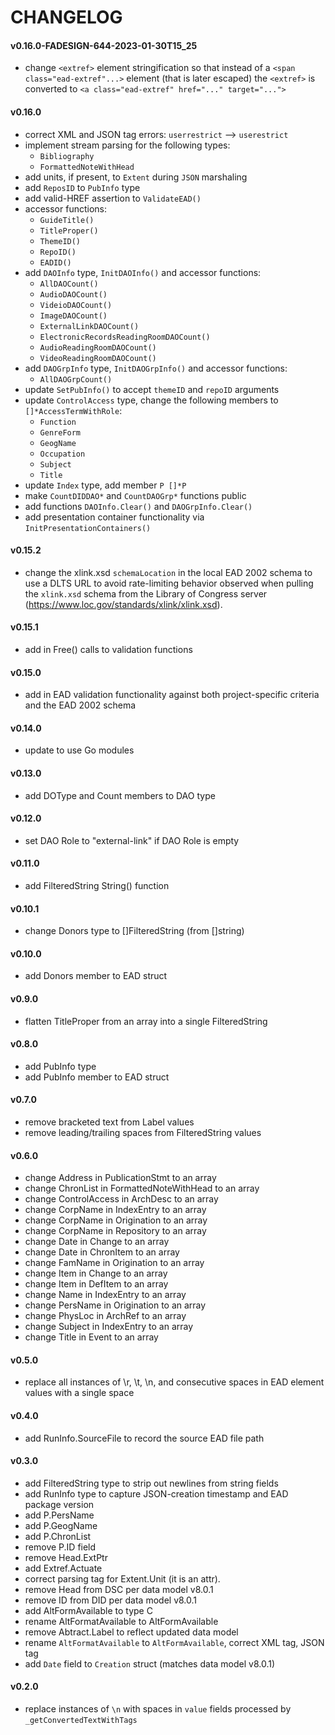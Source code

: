 # CHANGELOG

#### v0.16.0-FADESIGN-644-2023-01-30T15_25
  - change `<extref>` element stringification so that instead of a
	`<span class="ead-extref"...>` element (that is later escaped) the
	`<extref>` is converted to `<a class="ead-extref" href="..." target="...">`


#### v0.16.0
  - correct XML and JSON tag errors: `userrestrict` --> `userestrict`
  - implement stream parsing for the following types:
	- `Bibliography`
	- `FormattedNoteWithHead`
  - add units, if present, to `Extent` during `JSON` marshaling
  - add `ReposID` to `PubInfo` type
  - add valid-HREF assertion to `ValidateEAD()`
  - accessor functions:
	- `GuideTitle()`
	- `TitleProper()`
	- `ThemeID()`
	- `RepoID()`
	- `EADID()`
  - add `DAOInfo` type, `InitDAOInfo()` and accessor functions:
	- `AllDAOCount()`
	- `AudioDAOCount()`
	- `VideioDAOCount()`
	- `ImageDAOCount()`
	- `ExternalLinkDAOCount()`
	- `ElectronicRecordsReadingRoomDAOCount()`
	- `AudioReadingRoomDAOCount()`
	- `VideoReadingRoomDAOCount()`
  - add `DAOGrpInfo` type, `InitDAOGrpInfo()` and accessor functions:
	- `AllDAOGrpCount()`
  - update `SetPubInfo()` to accept `themeID` and `repoID` arguments
  - update `ControlAccess` type, change the following members to `[]*AccessTermWithRole`:
	- `Function`
	- `GenreForm`
	- `GeogName`
	- `Occupation`
	- `Subject`
	- `Title`
  - update `Index` type, add member `P []*P` 
  - make `CountDIDDAO*` and `CountDAOGrp*` functions public
  - add functions `DAOInfo.Clear()` and `DAOGrpInfo.Clear()` 
  - add presentation container functionality via `InitPresentationContainers()`

#### v0.15.2
  - change the xlink.xsd `schemaLocation` in the local EAD 2002 schema
    to use a DLTS URL to avoid rate-limiting behavior observed when
    pulling the `xlink.xsd` schema from the Library of Congress
    server (https://www.loc.gov/standards/xlink/xlink.xsd).

#### v0.15.1
  - add in Free() calls to validation functions

#### v0.15.0
  - add in EAD validation functionality against both project-specific
    criteria and the EAD 2002 schema

#### v0.14.0
  - update to use Go modules

#### v0.13.0
  - add DOType and Count members to DAO type

#### v0.12.0
  - set DAO Role to "external-link" if DAO Role is empty

#### v0.11.0
  - add FilteredString String() function

#### v0.10.1
  - change Donors type to []FilteredString (from []string)

#### v0.10.0
  - add Donors member to EAD struct

#### v0.9.0
  - flatten TitleProper from an array into a single FilteredString

#### v0.8.0
  - add PubInfo type
  - add PubInfo member to EAD struct

#### v0.7.0
  - remove bracketed text from Label values
  - remove leading/trailing spaces from FilteredString values

#### v0.6.0
  - change Address in PublicationStmt to an array
  - change ChronList in FormattedNoteWithHead to an array
  - change ControlAccess in ArchDesc to an array
  - change CorpName in IndexEntry to an array
  - change CorpName in Origination to an array
  - change CorpName in Repository to an array
  - change Date in Change to an array
  - change Date in ChronItem to an array
  - change FamName in Origination to an array
  - change Item in Change to an array
  - change Item in DefItem to an array
  - change Name in IndexEntry to an array
  - change PersName in Origination to an array
  - change PhysLoc in ArchRef to an array
  - change Subject in IndexEntry to an array
  - change Title in Event to an array

#### v0.5.0
  - replace all instances of \r, \t, \n, and consecutive spaces in
    EAD element values with a single space

#### v0.4.0
  - add RunInfo.SourceFile to record the source EAD file path

#### v0.3.0
  - add FilteredString type to strip out newlines from string fields
  - add RunInfo type to capture JSON-creation timestamp and EAD package version
  - add P.PersName
  - add P.GeogName
  - add P.ChronList
  - remove P.ID field
  - remove Head.ExtPtr
  - add Extref.Actuate
  - correct parsing tag for Extent.Unit (it is an attr).
  - remove Head from DSC per data model v8.0.1
  - remove ID   from DID per data model v8.0.1
  - add AltFormAvailable to type C
  - rename AltFormatAvailable to AltFormAvailable
  - remove Abtract.Label to reflect updated data model
  - rename `AltFormatAvailable` to `AltFormAvailable`, correct XML tag, JSON tag
  - add `Date` field to `Creation` struct (matches data model v8.0.1)

#### v0.2.0
  - replace instances of `\n` with spaces in `value` fields processed by `_getConvertedTextWithTags`
  
